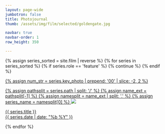 ```yaml
---
layout: page-wide
jumbotron: false
title: Photojournal
thumb: /assets/img/film/selected/goldengate.jpg

navbar: true
navbar-order: 1
row_height: 350

---
```


<!-- selected photos -->
<div class="fj-gallery">

<script type="text/javascript">
  window.galleryRowHeight = {{ page.row_height }}
</script>

{% assign series_sorted = site.film | reverse %}
{% for series in series_sorted %}
  {% if series.role == 'feature' %}
    {% continue %}
  {% endif %}

  <div class="fj-gallery-item">
    <a href="{{ series.url }}">
  {% assign num_str = series.key_photo | prepend: '00' | slice: -2, 2 %}

  {% assign pathsplit = series.path | split: '/' %}
  {% assign name_ext = pathsplit[-1] %}
  {% assign namesplit = name_ext | split: '.' %}
  {% assign series_name = namesplit[0] %}
      <img src="/assets/img/film/{{ series_name }}/{{ num_str }}.webp"/>
      <div class="caption">
        <div class="title">
          {{ series.title }}
        </div>
        <div class="date">
          {{ series.date | date: "%b %Y" }}
        </div>
      </div>
    </a>
  </div>
{% endfor %}
</div>